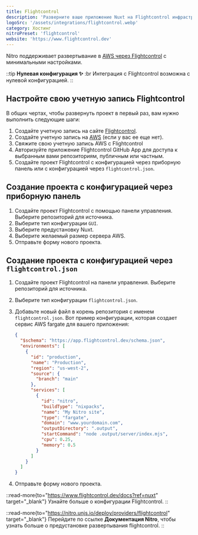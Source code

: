 ```yaml
---
title: Flightcontrol
description: 'Разверните ваше приложение Nuxt на Flightcontrol инфраструктуре.'
logoSrc: '/assets/integrations/flightcontrol.webp'
category: Хостинг
nitroPreset: 'flightcontrol'
website: 'https://www.flightcontrol.dev'
---
```


Nitro поддерживает развертывание в [AWS через Flightcontrol](https://flightcontrol.dev?ref=nuxt) с минимальными настройками.

::tip
**Нулевая конфигурация ✨**
:br
Интеграция с Flightcontrol возможна с нулевой конфигурацией.
::

## Настройте свою учетную запись Flightcontrol

В общих чертах, чтобы развернуть проект в первый раз, вам нужно выполнить следующие шаги:

1. Создайте учетную запись на сайте [Flightcontrol](https://app.flightcontrol.dev/signup?ref=nuxt).
2. Создайте учетную запись на [AWS](https://portal.aws.amazon.com/billing/signup) (если у вас ее еще нет).
3. Свяжите свою учетную запись AWS с Flightcontrol
4. Авторизуйте приложение Flightcontrol GitHub App для доступа к выбранным вами репозиториям, публичным или частным.
5. Создайте проект Flightcontrol с конфигурацией через приборную панель или с конфигурацией через `flightcontrol.json`.

## Создание проекта с конфигурацией через приборную панель

1. Создайте проект Flightcontrol с помощью панели управления. Выберите репозиторий для источника.
2. Выберите тип конфигурации `GUI`.
3. Выберите предустановку Nuxt.
4. Выберите желаемый размер сервера AWS.
5. Отправьте форму нового проекта.

## Создание проекта с конфигурацией через `flightcontrol.json`

1. Создайте проект Flightcontrol на панели управления. Выберите репозиторий для источника.
2. Выберите тип конфигурации `flightcontrol.json`.
3. Добавьте новый файл в корень репозитория с именем `flightcontrol.json`. Вот пример конфигурации, которая создает сервис AWS fargate для вашего приложения:

    ```json [flightcontrol.json]
    {
      "$schema": "https://app.flightcontrol.dev/schema.json",
      "environments": [
        {
          "id": "production",
          "name": "Production",
          "region": "us-west-2",
          "source": {
            "branch": "main"
          },
          "services": [
            {
              "id": "nitro",
              "buildType": "nixpacks",
              "name": "My Nitro site",
              "type": "fargate",
              "domain": "www.yourdomain.com",
              "outputDirectory": ".output",
              "startCommand": "node .output/server/index.mjs",
              "cpu": 0.25,
              "memory": 0.5
            }
          ]
        }
      ]
    }
    ```

4. Отправьте форму нового проекта.

::read-more{to="https://www.flightcontrol.dev/docs?ref=nuxt" target="_blank"}
Узнайте больше о конфигурации Flightcontrol.
::

::read-more{to="https://nitro.unjs.io/deploy/providers/flightcontrol" target="_blank"}
Перейдите по ссылке **Документация Nitro**, чтобы узнать больше о предустановке развертывания flightcontrol.
::
